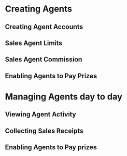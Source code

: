 <!-- TITLE: Agents -->
<!-- SUBTITLE: A quick summary of Agents -->

# Creating Agents

## Creating Agent Accounts
## Sales Agent Limits
## Sales Agent Commission

## Enabling Agents to Pay Prizes

# Managing Agents day to day

## Viewing Agent Activity
## Collecting Sales Receipts
## Enabling Agents to Pay prizes